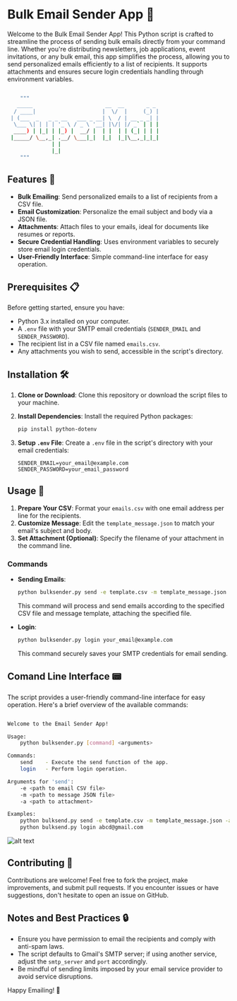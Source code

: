# Bulk Email Sender App 📨

Welcome to the Bulk Email Sender App! This Python script is crafted to streamline the process of sending bulk emails directly from your command line. Whether you're distributing newsletters, job applications, event invitations, or any bulk email, this app simplifies the process, allowing you to send personalized emails efficiently to a list of recipients. It supports attachments and ensures secure login credentials handling through environment variables.

```bash

    """
   _____                       __  __       _ _
  / ____|                     |  \/  |     (_) |
 | (___  _   _ _ __   ___ _ __| \  / | __ _ _| |
  \___ \| | | | '_ \ / _ \ '__| |\/| |/ _` | | |
  ____) | |_| | |_) |  __/ |  | |  | | (_| | | |
 |_____/ \__,_| .__/ \___|_|  |_|  |_|\__,_|_|_|
              | |
              |_|
    """

```

## Features 🚀

- **Bulk Emailing**: Send personalized emails to a list of recipients from a CSV file.
- **Email Customization**: Personalize the email subject and body via a JSON file.
- **Attachments**: Attach files to your emails, ideal for documents like resumes or reports.
- **Secure Credential Handling**: Uses environment variables to securely store email login credentials.
- **User-Friendly Interface**: Simple command-line interface for easy operation.

## Prerequisites 📋

Before getting started, ensure you have:

- Python 3.x installed on your computer.
- A `.env` file with your SMTP email credentials (`SENDER_EMAIL` and `SENDER_PASSWORD`).
- The recipient list in a CSV file named `emails.csv`.
- Any attachments you wish to send, accessible in the script's directory.

## Installation 🛠

1. **Clone or Download**: Clone this repository or download the script files to your machine.
2. **Install Dependencies**: Install the required Python packages:

   ```bash
   pip install python-dotenv
   ```

3. **Setup `.env` File**: Create a `.env` file in the script's directory with your email credentials:

   ```plaintext
   SENDER_EMAIL=your_email@example.com
   SENDER_PASSWORD=your_email_password
   ```

## Usage 📝

1. **Prepare Your CSV**: Format your `emails.csv` with one email address per line for the recipients.
2. **Customize Message**: Edit the `template_message.json` to match your email's subject and body.
3. **Set Attachment (Optional)**: Specify the filename of your attachment in the command line.

### Commands

- **Sending Emails**:

  ```bash
  python bulksender.py send -e template.csv -m template_message.json -a attachment.pdf
  ```

  This command will process and send emails according to the specified CSV file and message template, attaching the specified file.

- **Login**:

  ```bash
  python bulksender.py login your_email@example.com
  ```

  This command securely saves your SMTP credentials for email sending.

## Comand Line Interface 📟

The script provides a user-friendly command-line interface for easy operation. Here's a brief overview of the available commands:

```bash

Welcome to the Email Sender App!

Usage:
    python bulksender.py [command] <arguments>

Commands:
    send    - Execute the send function of the app.
    login   - Perform login operation.

Arguments for 'send':
    -e <path to email CSV file>
    -m <path to message JSON file>
    -a <path to attachment>

Examples:
    python bulksend.py send -e template.csv -m template_message.json -a cv.pdf
    python bulksend.py login abcd@gmail.com


```

![alt text](email.gif)

## Contributing 🤝

Contributions are welcome! Feel free to fork the project, make improvements, and submit pull requests. If you encounter issues or have suggestions, don't hesitate to open an issue on GitHub.

## Notes and Best Practices 🔒

- Ensure you have permission to email the recipients and comply with anti-spam laws.
- The script defaults to Gmail's SMTP server; if using another service, adjust the `smtp_server` and `port` accordingly.
- Be mindful of sending limits imposed by your email service provider to avoid service disruptions.

Happy Emailing! 🎉
